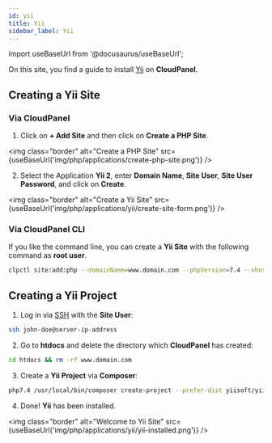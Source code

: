 ```yaml
---
id: yii
title: Yii
sidebar_label: Yii
---
```


import useBaseUrl from '@docusaurus/useBaseUrl';

On this site, you find a guide to install [Yii](https://www.yiiframework.com/) on **CloudPanel**.

## Creating a Yii Site

### Via CloudPanel

1. Click on **+ Add Site** and then click on **Create a PHP Site**.

<img class="border" alt="Create a PHP Site" src={useBaseUrl('img/php/applications/create-php-site.png')} />

2. Select the Application **Yii 2**, enter **Domain Name**, **Site User**, **Site User Password**, and click on **Create**.

<img class="border" alt="Create a Yii Site" src={useBaseUrl('img/php/applications/yii/create-site-form.png')} />

### Via CloudPanel CLI

If you like the command line, you can create a **Yii Site** with the following command as **root user**.

```bash
clpctl site:add:php --domainName=www.domain.com --phpVersion=7.4 --vhostTemplate='Yii 2' --siteUser='john-doe' --siteUserPassword='!secretPassword!'
```

## Creating a Yii Project

1. Log in via [SSH](../../../frontend-area/ssh-ftp/#ssh-login) with the **Site User**:

```bash
ssh john-doe@server-ip-address
```

2. Go to **htdocs** and delete the directory which **CloudPanel** has created:

```bash
cd htdocs && rm -rf www.domain.com
```

3. Create a **Yii Project** via **Composer**:

```bash
php7.4 /usr/local/bin/composer create-project --prefer-dist yiisoft/yii2-app-basic www.domain.com
```

4. Done! **Yii** has been installed.

<img class="border" alt="Welcome to Yii Site" src={useBaseUrl('img/php/applications/yii/yii-installed.png')} />